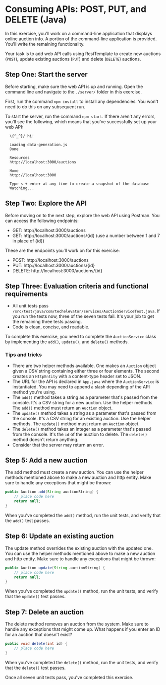 # Consuming APIs: POST, PUT, and DELETE (Java)

In this exercise, you'll work on a command-line application that displays online auction info. A portion of the command-line application is provided. You'll write the remaining functionality.

Your task is to add web API calls using RestTemplate to create new auctions (`POST`), update existing auctions (`PUT`) and delete (`DELETE`) auctions.

## Step One: Start the server

Before starting, make sure the web API is up and running. Open the command line and navigate to the `./server/` folder in this exercise.

First, run the command `npm install` to install any dependencies. You won't need to do this on any subsequent run.

To start the server, run the command `npm start`. If there aren't any errors, you'll see the following, which means that you've successfully set up your web API:

```
  \{^_^}/ hi!

  Loading data-generation.js
  Done

  Resources
  http://localhost:3000/auctions

  Home
  http://localhost:3000

  Type s + enter at any time to create a snapshot of the database
  Watching...
```
## Step Two: Explore the API

Before moving on to the next step, explore the web API using Postman. You can access the following endpoints:

- GET: http://localhost:3000/auctions
- GET: http://localhost:3000/auctions/{id} (use a number between 1 and 7 in place of {id})

These are the endpoints you'll work on for this exercise:

- POST: http://localhost:3000/auctions
- PUT: http://localhost:3000/auctions/{id}
- DELETE: http://localhost:3000/auctions/{id}

## Step Three: Evaluation criteria and functional requirements

* All unit tests pass `/src/test/java/com/techelevator/services/AuctionServiceTest.java`. If you run the tests now, three of the seven tests fail. It's your job to get the remaining three tests passing.
* Code is clean, concise, and readable.

To complete this exercise, you need to complete the `AuctionService` class by implementing the `add()`, `update()`, and `delete()` methods.

### Tips and tricks

* There are two helper methods available. One makes an `Auction` object given a CSV string containing either three or four elements. The second creates an `HttpEntity` with a content-type header set to JSON.
* The URL for the API is declared in `App.java` where the `AuctionService` is instantiated. You may need to append a slash depending of the API method you're using.
* The `add()` method takes a string as a parameter that's passed from the console. It's a CSV string for a new auction. Use the helper methods. The `add()` method must return an `Auction` object.
* The `update()` method takes a string as a parameter that's passed from the console. It's a CSV string for an existing auction. Use the helper methods. The `update()` method must return an `Auction` object.
* The `delete()` method takes an integer as a parameter that's passed from the console. It's the `id` of the auction to delete. The `delete()` method doesn't return anything.
* Consider that the server may return an error.

## Step 5: Add a new auction

The add method must create a new auction. You can use the helper methods mentioned above to make a new auction and http entity. Make sure to handle any exceptions that might be thrown:

```java
public Auction add(String auctionString) {
    // place code here
    return null;
}
```

When you've completed the `add()` method, run the unit tests, and verify that the `add()` test passes.

## Step 6: Update an existing auction

The update method overrides the existing auction with the updated one. You can use the helper methods mentioned above to make a new auction and http entity. Make sure to handle any exceptions that might be thrown:

```java
public Auction update(String auctionString) {
    // place code here
    return null;
}
```

When you've completed the `update()` method, run the unit tests, and verify that the `update()` test passes.

## Step 7: Delete an auction

The delete method removes an auction from the system. Make sure to handle any exceptions that might come up. What happens if you enter an ID for an auction that doesn't exist?

```java
public void delete(int id) {
    // place code here
}
```

When you've completed the `delete()` method, run the unit tests, and verify that the `delete()` test passes.

Once all seven unit tests pass, you've completed this exercise.